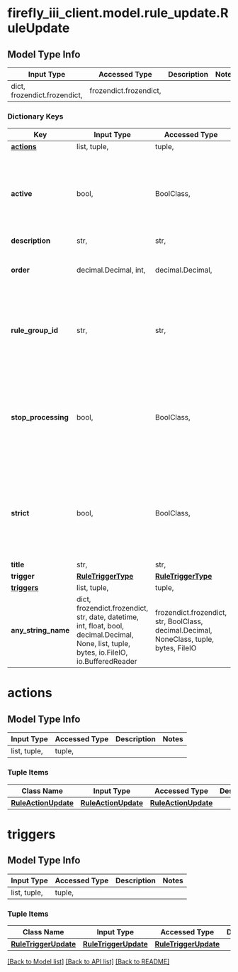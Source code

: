# firefly_iii_client.model.rule_update.RuleUpdate

## Model Type Info
Input Type | Accessed Type | Description | Notes
------------ | ------------- | ------------- | -------------
dict, frozendict.frozendict,  | frozendict.frozendict,  |  | 

### Dictionary Keys
Key | Input Type | Accessed Type | Description | Notes
------------ | ------------- | ------------- | ------------- | -------------
**[actions](#actions)** | list, tuple,  | tuple,  |  | [optional] 
**active** | bool,  | BoolClass,  | Whether or not the rule is even active. Default is true. | [optional] if omitted the server will use the default value of True
**description** | str,  | str,  |  | [optional] 
**order** | decimal.Decimal, int,  | decimal.Decimal,  |  | [optional] value must be a 32 bit integer
**rule_group_id** | str,  | str,  | ID of the rule group under which the rule must be stored. Either this field or rule_group_title is mandatory. | [optional] 
**stop_processing** | bool,  | BoolClass,  | If this value is true and the rule is triggered, other rules  after this one in the group will be skipped. Default value is false. | [optional] if omitted the server will use the default value of False
**strict** | bool,  | BoolClass,  | If the rule is set to be strict, ALL triggers must hit in order for the rule to fire. Otherwise, just one is enough. Default value is true. | [optional] 
**title** | str,  | str,  |  | [optional] 
**trigger** | [**RuleTriggerType**](RuleTriggerType.md) | [**RuleTriggerType**](RuleTriggerType.md) |  | [optional] 
**[triggers](#triggers)** | list, tuple,  | tuple,  |  | [optional] 
**any_string_name** | dict, frozendict.frozendict, str, date, datetime, int, float, bool, decimal.Decimal, None, list, tuple, bytes, io.FileIO, io.BufferedReader | frozendict.frozendict, str, BoolClass, decimal.Decimal, NoneClass, tuple, bytes, FileIO | any string name can be used but the value must be the correct type | [optional]

# actions

## Model Type Info
Input Type | Accessed Type | Description | Notes
------------ | ------------- | ------------- | -------------
list, tuple,  | tuple,  |  | 

### Tuple Items
Class Name | Input Type | Accessed Type | Description | Notes
------------- | ------------- | ------------- | ------------- | -------------
[**RuleActionUpdate**](RuleActionUpdate.md) | [**RuleActionUpdate**](RuleActionUpdate.md) | [**RuleActionUpdate**](RuleActionUpdate.md) |  | 

# triggers

## Model Type Info
Input Type | Accessed Type | Description | Notes
------------ | ------------- | ------------- | -------------
list, tuple,  | tuple,  |  | 

### Tuple Items
Class Name | Input Type | Accessed Type | Description | Notes
------------- | ------------- | ------------- | ------------- | -------------
[**RuleTriggerUpdate**](RuleTriggerUpdate.md) | [**RuleTriggerUpdate**](RuleTriggerUpdate.md) | [**RuleTriggerUpdate**](RuleTriggerUpdate.md) |  | 

[[Back to Model list]](../../README.md#documentation-for-models) [[Back to API list]](../../README.md#documentation-for-api-endpoints) [[Back to README]](../../README.md)

